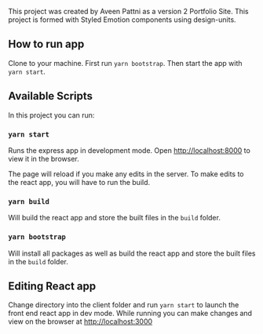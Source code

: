 This project was created by Aveen Pattni as a version 2 Portfolio Site.
This project is formed with Styled Emotion components using design-units.

## How to run app

Clone to your machine. First run `yarn bootstrap`. Then start the app with `yarn start`.

## Available Scripts

In this project you can run:

### `yarn start`

Runs the express app in development mode.
Open [http://localhost:8000](http://localhost:8000) to view it in the browser.

The page will reload if you make any edits in the server.
To make edits to the react app, you will have to run the build.

### `yarn build`

Will build the react app and store the built files in the `build` folder.

### `yarn bootstrap`

Will install all packages as well as build the react app and store the built files in the `build` folder.


## Editing React app

Change directory into the client folder and run `yarn start` to launch the front end react app in dev mode. While running you can make changes and view on the browser at [http://localhost:3000](http://localhost:3000)
